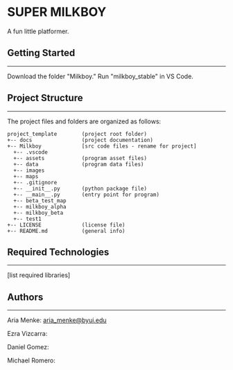# SUPER MILKBOY 
A fun little platformer.

## Getting Started
---
Download the folder "Milkboy." Run "milkboy_stable" in VS Code.

## Project Structure
---
The project files and folders are organized as follows:
```
project_template        (project root folder)
+-- docs                (project documentation)
+-- Milkboy             [src code files - rename for project]
  +-- .vscode
  +-- assets            (program asset files)
  +-- data              (program data files) 
  +-- images
  +-- maps
  +-- .gitignore
  +-- __init__.py       (python package file)
  +-- __main__.py       (entry point for program)
  +-- beta_test_map
  +-- milkboy_alpha
  +-- milkboy_beta
  +-- test1
+-- LICENSE             (license file)
+-- README.md           (general info)
```

## Required Technologies
---
[list required libraries]

## Authors
---
Aria Menke: aria_menke@byui.edu

Ezra Vizcarra: 

Daniel Gomez:

Michael Romero: 
